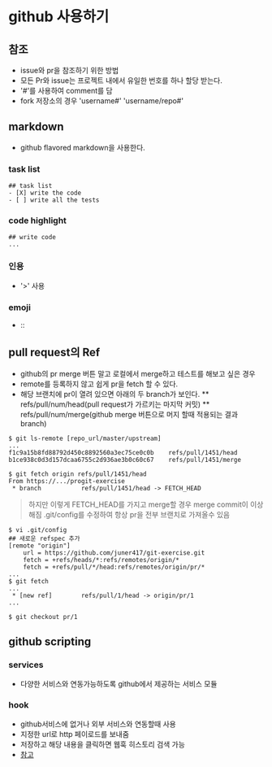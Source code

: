 # github 사용하기 
## 참조 
* issue와 pr을 참조하기 위한 방법
* 모든 Pr와 issue는 프로젝트 내에서 유일한 번호를 하나 할당 받는다. 
* '#<number>'를 사용하여 comment를 담
* fork 저장소의 경우 'username#<number>' 'username/repo#<number>'

## markdown
* github flavored markdown을 사용한다. 
### task list
```
## task list 
- [X] write the code
- [ ] write all the tests

```
### code highlight
```
## write code
...
```

### 인용
* '>' 사용

### emoji
* :<name>:


## pull request의 Ref
* github의 pr merge 버튼 말고 로컬에서 merge하고 테스트를 해보고 싶은 경우 
* remote를 등록하지 않고 쉽게 pr을 fetch 할 수 있다. 
* 해당 브랜치에 pr이 열려 있으면 아래의 두 branch가 보인다. 
** refs/pull/num/head(pull request가 가르키는 마지막 커밋)
** refs/pull/num/merge(github merge 버튼으로 머지 할때 적용되는 결과 branch)
```
$ git ls-remote [repo_url/master/upstream]
...
f1c9a15b8fd88792d450c8892560a3ec75ce0c0b	refs/pull/1451/head
b1ce938c0d3d157dcaa6755c2d936ae3b0c60c67	refs/pull/1451/merge

$ git fetch origin refs/pull/1451/head
From https://.../progit-exercise
 * branch           refs/pull/1451/head -> FETCH_HEAD
```
> 하지만 이렇게 FETCH_HEAD를 가지고 merge할 경우 merge commit이 이상해짐
> .git/config를 수정하여 항상 pr을 전부 브랜치로 가져올수 있음

```
$ vi .git/config
## 새로운 refspec 추가
[remote "origin"]
	url = https://github.com/juner417/git-exercise.git
	fetch = +refs/heads/*:refs/remotes/origin/*
	fetch = +refs/pull/*/head:refs/remotes/origin/pr/*
...
$ git fetch 
...
 * [new ref]        refs/pull/1/head -> origin/pr/1
...

$ git checkout pr/1
```

## github scripting
### services
* 다양한 서비스와 연동가능하도록 github에서 제공하는 서비스 모듈
### hook
* github서비스에 없거나 외부 서비스와 연동할때 사용
* 지정한 url로 http 페이로드를 보내줌
* 저장하고 해당 내용을 클릭하면 웹훅 히스토리 검색 가능
* [참고](https://developer.github.com/webhooks/)


